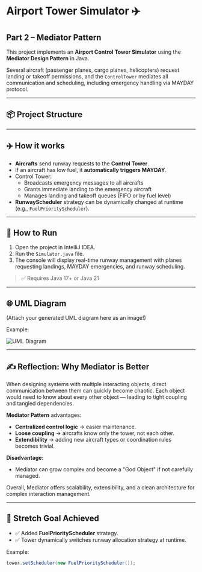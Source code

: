# Airport Tower Simulator ✈️

## Part 2 – Mediator Pattern

This project implements an **Airport Control Tower Simulator** using the **Mediator Design Pattern** in Java.

Several aircraft (passenger planes, cargo planes, helicopters) request landing or takeoff permissions, and the `ControlTower` mediates all communication and scheduling, including emergency handling via MAYDAY protocol.

---

## 📦 Project Structure




---

## ✈️ How it works

- **Aircrafts** send runway requests to the **Control Tower**.
- If an aircraft has low fuel, it **automatically triggers MAYDAY**.
- Control Tower:
    - Broadcasts emergency messages to all aircrafts
    - Grants immediate landing to the emergency aircraft
    - Manages landing and takeoff queues (FIFO or by fuel level)
- **RunwayScheduler** strategy can be dynamically changed at runtime (e.g., `FuelPriorityScheduler`).

---

## 🧪 How to Run

1. Open the project in IntelliJ IDEA.
2. Run the `Simulator.java` file.
3. The console will display real-time runway management with planes requesting landings, MAYDAY emergencies, and runway scheduling.

> ✅ Requires Java 17+ or Java 21

---

## 🌐 UML Diagram

(Attach your generated UML diagram here as an image!)

Example:

![UML Diagram](MediatorPattern/MediatorDiagram.png)

---

## ✍️ Reflection: Why Mediator is Better

When designing systems with multiple interacting objects, direct communication between them can quickly become chaotic. Each object would need to know about every other object — leading to tight coupling and tangled dependencies.

**Mediator Pattern** advantages:
- **Centralized control logic** → easier maintenance.
- **Loose coupling** → aircrafts know only the tower, not each other.
- **Extendibility** → adding new aircraft types or coordination rules becomes trivial.

**Disadvantage:**
- Mediator can grow complex and become a "God Object" if not carefully managed.

Overall, Mediator offers scalability, extensibility, and a clean architecture for complex interaction management.

---

## 🚀 Stretch Goal Achieved

- ✅ Added **FuelPriorityScheduler** strategy.
- ✅ Tower dynamically switches runway allocation strategy at runtime.

Example:
```java
tower.setScheduler(new FuelPriorityScheduler());
